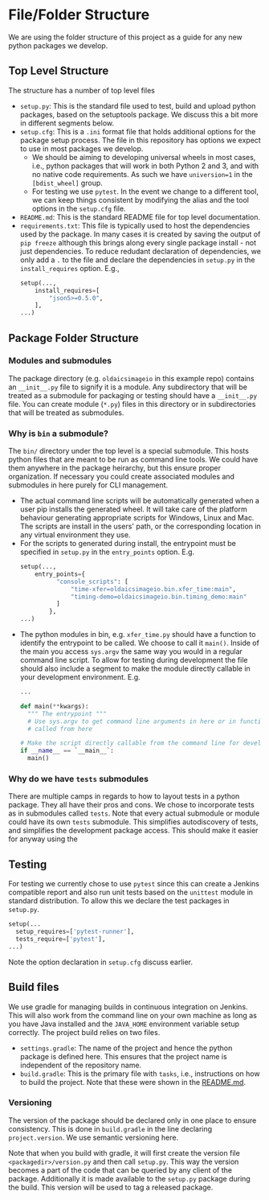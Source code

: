 # File/Folder Structure

We are using the folder structure of this project as a guide for any new python packages we develop.

## Top Level Structure

The structure has a number of top level files

- `setup.py`: This is the standard file used to test, build and upload python packages, based on the setuptools package. We discuss this a bit more in different segments below.
- `setup.cfg`: This is a `.ini` format file that holds additional options for the package setup process. The file in this repository has options we expect to use in most packages we develop.
  - We should be aiming to developing universal wheels in most cases, i.e., python packages that will work in both Python 2 and 3, and with no native code requirements. As such we have `universion=1` in the `[bdist_wheel]` group. 
  - For testing we use `pytest`. In the event we change to a different tool, we can keep things consistent by modifying the alias and the tool options in the `setup.cfg` file.
- `README.md`: This is the standard README file for top level documentation.
- `requirements.txt`: This file is typically used to host the dependencies used by the package. In many cases it is created by saving the output of `pip freeze` although this brings along every single package install - not just dependencies. To reduce redudant declaration of dependencies, we only add a `.` to the file and declare the dependencies in `setup.py` in the `install_requires` option. E.g.,
  ```python
  setup(...,
      install_requires=[
          "json5>=0.5.0",
      ], 
  ...)
  ```
## Package Folder Structure

### Modules and submodules
The package directory (e.g. `oldaicsimageio` in this example repo) contains an `__init__.py` file to signify it is a module. Any subdirectory that will be treated as a submodule for packaging or testing should have a `__init__.py` file. You can create module (`*.py`) files in this directory or in subdirectories that will be treated as submodules.

### Why is `bin` a submodule?
The `bin/` directory under the top level is a special submodule. This hosts python files that are meant to be run as command line tools. We could have them anywhere in the package heirarchy, but this ensure proper organization. If necessary you could create associated modules and submodules in here purely for CLI management. 
- The actual command line scripts will be automatically generated when a user pip installs the generated wheel. It will take care of the platform behaviour generating appropriate scripts for Windows, Linux and Mac. The scripts are install in the users' path, or the corresponding location in any virtual environment they use.
- For the scripts to generated during install, the entrypoint must be specified in `setup.py` in the `entry_points` option. E.g.
  ```python
  setup(...,
      entry_points={
            "console_scripts": [
                "time-xfer=oldaicsimageio.bin.xfer_time:main",
                "timing-demo=oldaicsimageio.bin.timing_demo:main"
            ]
          },
  ...)
  ```
- The python modules in bin, e.g. `xfer_time.py` should have a function to identify the entrypoint to be called. We choose to call it `main()`. Inside of the main you access  `sys.argv` the same way you would in a regular command line script. To allow for testing during development the file should also include a segment to make the module directly callable in your development environment. E.g.
  ```python
  ...

  def main(**kwargs):
    """ The entrypoint """
    # Use sys.argv to get command line arguments in here or in functions/objects 
    # called from here

  # Make the script directly callable from the command line for development.
  if __name__ == `__main__`:
    main()
  ```

### Why do we have `tests` submodules
There are multiple camps in regards to how to layout tests in a python package. They all have their pros and cons. We chose to incorporate tests as in submodules called `tests`. Note that every actual submodule or module could have its own `tests` submodule. This simplifies autodiscovery of tests, and simplifies the development package access. This should make it easier for anyway using the 

## Testing

For testing we currently chose to use `pytest` since this can create a Jenkins compatible report and also run unit tests based on the `unittest` module in standard distribution. To allow this we declare the test packages in `setup.py`.
  ```python
  setup(...
    setup_requires=['pytest-runner'],
    tests_require=['pytest'],
  ...)
  ```
  Note the option declaration in `setup.cfg` discuss earlier.

## Build files

We use gradle for managing builds in continuous integration on Jenkins. This will also work from the command line on your own machine as long as you have Java installed and the `JAVA_HOME` environment variable setup correctly. The project build relies on two files.
- `settings.gradle`: The name of the project and hence the python package is defined here. This ensures that the project name is independent of the repository name.
- `build.gradle`: This is the primary file with `tasks`, i.e., instructions on how to build the project. Note that these were shown in the [README.md](README.md).

### Versioning
The version of the package should be declared only in one place to ensure consistency. This is done in `build.gradle` in the line declaring `project.version`. We use semantic versioning here.

Note that when you build with gradle, it will first create the version file `<packagedir>/version.py` and then call `setup.py`. This way the version becomes a part of the code that can be queried by any client of the package. Additionally it is made available to the `setup.py` package during the build. This version will be used to tag a released package.


